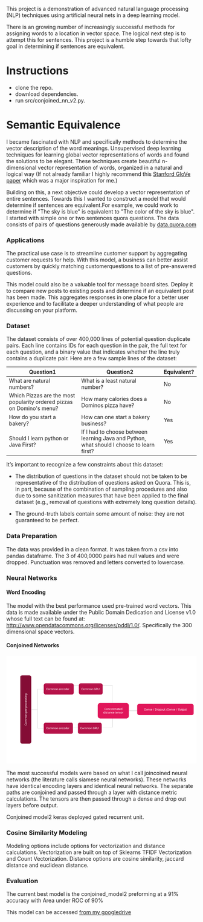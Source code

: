 This project is a demonstration of advanced natural language processing (NLP) techniques using artificial neural nets in a deep learning model. 

There is an growing number of increasingly successful methods for assigning words to a location in vector space. The logical next step is to attempt this for sentences. This project is a humble step towards that lofty goal in determining if sentences are equivalent.

# Instructions

- clone the repo.
- download dependencies.
- run src/conjoined_nn_v2.py.

# Semantic Equivalence 

I became fascinated with NLP and specifically methods to determine the vector description of the word meanings.  Unsupervised deep learning techniques for learning global vector representations of words and found the solutions to be elegant.  These techniques create beautiful n-dimensional vector representation of words, organized in a natural and logical way (If not already familiar I highly recommend this [Stanford GloVe paper](https://nlp.stanford.edu/pubs/glove.pdf) which was a major inspiration for me.)

Building on this, a next objective could develop a vector representation of entire sentences. Towards this I wanted to construct a model that would determine if sentences are equivalent.For example, we could work to determine if "The sky is blue" is equivalent to "The color of the sky is blue". I started with simple one or two sentences quora questions. The data consists of pairs of questions generously made available by [data.quora.com](https://www.quora.com/q/quoradata/First-Quora-Dataset-Release-Question-Pairs)

### Applications

The practical use case is to streamline customer support by aggregating customer requests for help. With this model, a business can better assist customers by quickly matching customerquestions to a list of pre-answered questions.

This model could also be a valuable tool for message board sites. Deploy it to compare new posts to existing posts and determine if an equivalent post has been made. This aggregates responses in one place for a better user experience and to facilitate a deeper understanding of what people are discussing on your platform.

### Dataset

The dataset consists of over 400,000 lines of potential question duplicate pairs. Each line contains IDs for each question in the pair, the full text for each question, and a binary value that indicates whether the line truly contains a duplicate pair. Here are a few sample lines of the dataset:

| Question1 | Question2 | Equivalent?
|----------|----------|----------|
|What are natural numbers?  | What is a least natural number? | No
|Which Pizzas are the most popularity ordered pizzas on Domino's menu? | How many calories does a Dominos pizza have? | No
|How do you start a bakery? | How can one start a bakery business? | Yes
|Should I learn python or Java First? | If I had to choose between learning Java and Python, what should I choose to learn first? | Yes

It’s important to recognize a few constraints about this dataset:

- The distribution of questions in the dataset should not be taken to be representative of the distribution of questions asked on Quora. This is, in part, because of the combination of sampling procedures and also due to some sanitization measures that have been applied to the final dataset (e.g., removal of questions with extremely long question details).

- The ground-truth labels contain some amount of noise: they are not guaranteed to be perfect.

### Data Preparation

The data was provided in a clean format. It was taken from a csv into pandas dataframe. The 3 of 400,0000 pairs had null values and were dropped. Punctuation was removed and letters converted to lowercase.

### Neural Networks

#### Word Encoding

The model with the best performance used pre-trained word vectors. This data is made available under the Public Domain Dedication and License v1.0 whose full text can be found at: http://www.opendatacommons.org/licenses/pddl/1.0/. Specifically the 300 dimensional space vectors.

#### Conjoined Networks

![Typical Conjoined Network](https://github.com/DamielCowen/semantic-equivalence/blob/master/src/Conjoined_model2.png "Logo Title Text 1")

The most successful models were based on what I call joincoined neural networks (the literature calls siamese neural networks). These networks have identical encoding layers and identical neural networks. The separate paths are conjoined and passed through a layer with distance metric calculations. The tensors are then passed through a dense and drop out layers before output.  

Conjoined model2 keras deployed gated recurrent unit.

### Cosine Similarity Modeling

Modeling options include options for vectorization and distance calculations. Vectorization are built on top of Sklearns TFIDF Vectorization and Count Vectorization. Distance options are cosine similarity, jaccard distance and euclidean distance.


### Evaluation

The current best model is the conjoined_model2 preforming at a 91% accuracy with Area under ROC of 90%

This model can be accessed [from my googledrive](https://drive.google.com/file/d/1DYECLvdwC123LthIj0lHL-KjddCuEnKG/view?usp=sharing)
